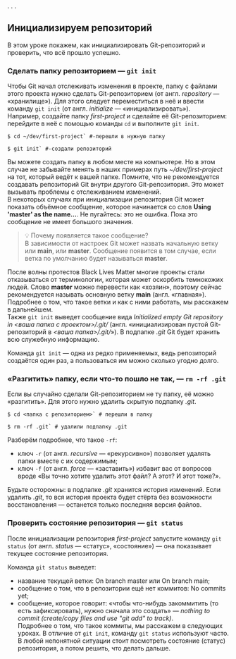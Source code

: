 . . . <br>   
## Инициализируем репозиторий  

В этом уроке покажем, как инициализировать Git-репозиторий и проверить, что всё прошло успешно.  
### Сделать папку репозиторием — `git init`  
Чтобы Git начал отслеживать изменения в проекте, папку с файлами этого проекта нужно сделать Git-репозиторием (от англ. _repository_ — «хранилище»). Для этого следует переместиться в неё и ввести команду `git init` (от англ. _initialize_ — «инициализировать»).  
Например, создайте папку *first-project* и сделайте её Git-репозиторием: перейдите в неё с помощью команды `cd` и выполните `git init`.  
```
$ cd ~/dev/first-project` #-перешли в нужную папку  

$ git init` #-создали репозиторий  
```
Вы можете создать папку в любом месте на компьютере. Но в этом случае не забывайте менять в наших примерах путь *~/dev/first-project* на тот, который ведёт к вашей папке. Помните, что не рекомендуется создавать репозиторий Git внутри другого Git-репозитория. Это может вызывать проблемы с отслеживанием изменений.  
В некоторых случаях при инициализации репозитория Git может показать объёмное сообщение, которое начинается со слов **Using 'master' as the name…**. Не пугайтесь: это не ошибка. Пока это сообщение не имеет большого значения.  
> 💡 Почему появляется такое сообщение?  
> В зависимости от настроек Git может назвать начальную ветку или **main**, или **master**. Сообщение появится в том случае, если ветка по умолчанию будет называться **master**.  

После волны протестов Black Lives Matter многие проекты стали отказываться от терминологии, которая может оскорбить темнокожих людей. Слово **master** можно перевести как «хозяин», поэтому сейчас рекомендуется называть основную ветку **main** (англ. «главная»).  
Подробнее о том, что такое ветки и как с ними работать, мы расскажем в дальнейшем.  
Также `git init` выведет сообщение вида *Initialized empty Git repository in <_*ваша папка с проектом*_>/.git/* (англ. «инициализирован пустой Git-репозиторий в *<_*ваша папка*_>/.git/*»). В подпапке *.git* Git будет хранить всю служебную информацию.  

Команда `git init` — одна из редко применяемых, ведь репозиторий создаётся один раз, а пользоваться им можно сколько угодно долго.  
### «Разгитить» папку, если что-то пошло не так, — `rm -rf .git`  
Если вы случайно сделали Git-репозиторием не ту папку, её можно «разгитить». Для этого нужно удалить скрытую подпапку *.git*.  
```
$ cd <папка с репозиторием>` # перешли в папку  

$ rm -rf .git` # удалили подпапку .git  
```
Разберём подробнее, что такое `-rf`:  
* ключ `-r` (от англ. *recursive* — «рекурсивно») позволяет удалять папки вместе с их содержимым;  
* ключ `-f` (от англ. *force* — «заставить») избавит вас от вопросов вроде «Вы точно хотите удалить этот файл? А этот? И этот тоже?».  

Будьте осторожны: в подпапке *.git* хранится история изменений. Если удалить *.git*, то вся история проекта будет стёрта без возможности восстановления — останется только последняя версия файлов.
### Проверить состояние репозитория — `git status`
После инициализации репозитория *first-project* запустите команду `git status` (от англ. *status* — «статус», «состояние») — она показывает текущее состояние репозитория.  

Команда `git status` выведет:  
* название текущей ветки: On branch master или On branch main;  
* сообщение о том, что в репозитории ещё нет коммитов: No commits yet;  
* сообщение, которое говорит: «чтобы что-нибудь закоммитить (то есть зафиксировать), нужно сначала это создать» — *nothing to commit (create/copy files and use "git add" to track)*.  
Подробнее о том, что такое коммиты, мы расскажем в следующих уроках.
В отличие от `git init`, команду `git status` используют часто. В любой непонятной ситуации стоит посмотреть состояние (статус) репозитория, а потом решить, что делать дальше.
